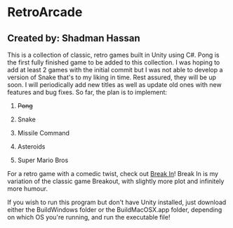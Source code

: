 # RetroArcade
## Created by: Shadman Hassan

This is a collection of classic, retro games built in Unity using C#.
Pong is the first fully finished game to be added to this collection.
I was hoping to add at least 2 games with the initial commit but I was
not able to develop a version of Snake that's to my liking in time.
Rest assured, they will be up soon. I will periodically add new titles
as well as update old ones with new features and bug fixes. So far,
the plan is to implement:

 1. ~~Pong~~

2. Snake

3. Missile Command

4. Asteroids

5. Super Mario Bros

For a retro game with a comedic twist, check out [Break In](https://github.com/shadmanh/Break-In)!
Break In is my variation of the classic game Breakout, with slightly more
plot and infinitely more humour.

If you wish to run this program but don't have Unity installed, just
download either the BuildWindows folder or the BuildMacOSX.app folder,
depending on which OS you're running, and run the executable file!
